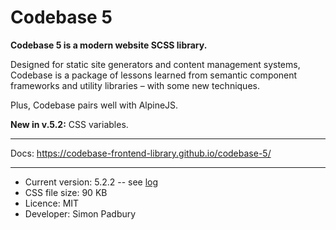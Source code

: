 # Codebase 5

**Codebase 5 is a modern website SCSS library.**

Designed for static site generators and content management systems, Codebase is a package of lessons learned from semantic component frameworks and utility libraries – with some new techniques.

Plus, Codebase pairs well with AlpineJS.

**New in v.5.2:** CSS variables.

***

Docs: https://codebase-frontend-library.github.io/codebase-5/

***

* Current version: 5.2.2 -- see [log](https://github.com/codebase-frontend-library/codebase-5/blob/main/LOG.md)
* CSS file size: 90 KB
* Licence: MIT
* Developer: Simon Padbury